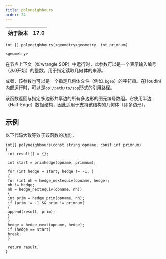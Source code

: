 ```yaml
---
title: polyneighbours
order: 24
---
```


| 始于版本 | 17.0 |
| --- | --- |

`int [] polyneighbours(<geometry>geometry, int primnum)`

`<geometry>`

在节点上下文（如wrangle SOP）中运行时，此参数可以是一个表示输入编号（从0开始）的整数，用于指定读取几何体的来源。

或者，该参数也可以是一个指定几何体文件（例如`.bgeo`）的字符串。在Houdini内部运行时，可以是`op:/path/to/sop`形式的引用路径。

该函数返回与指定多边形共享边的所有多边形的图元编号数组。它使用半边（Half-Edge）数据结构，因此适用于支持该结构的几何体（即多边形）。

## 示例

以下代码大致等效于该函数的功能：

```vex
int[] polyneighbours(const string opname; const int primnum)
{
 int result[] = {};

 int start = primhedge(opname, primnum);

 for (int hedge = start; hedge != -1; )
 {
 for (int nh = hedge_nextequiv(opname, hedge);
 nh != hedge;
 nh = hedge_nextequiv(opname, nh))
 {
 int prim = hedge_prim(opname, nh);
 if (prim != -1 && prim != primnum)
 {
 append(result, prim);
 }
 }
 hedge = hedge_next(opname, hedge);
 if (hedge == start)
 break;
 }

 return result;
}
```

